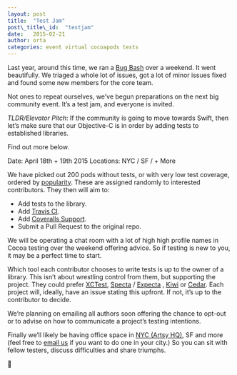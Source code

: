 ```yaml
---
layout: post
title:  "Test Jam"
post\_title\_id:  "testjam"
date:   2015-02-21
author: orta
categories: event virtual cocoapods tests 
---
```


Last year, around this time, we ran a [Bug Bash][1] over a weekend. It went beautifully. We triaged a whole lot of issues, got a lot of minor issues fixed and found some new members for the core team.

Not ones to repeat ourselves, we’ve begun preparations on the next big community event. It’s a test jam, and everyone is invited.

*TLDR/Elevator Pitch*: If the community is going to move towards Swift, then let’s make sure that our Objective-C is in order by adding tests to established libraries.

Find out more below.

<!-- more -->

Date: April 18th + 19th 2015
Locations: NYC / SF / + More

We have picked out 200 pods without tests, or with very low test coverage, ordered by [popularity][2]. These are assigned randomly to interested contributors. They then will aim to:

* Add tests to the library.
* Add [Travis CI][3].
* Add [Coveralls Support][4].
* Submit a Pull Request to the original repo.

We will be operating a chat room with a lot of high high profile names in Cocoa testing over the weekend offering advice. So if testing is new to you, it may be a perfect time to start.

Which tool each contributor chooses to write tests is up to the owner of a library. This isn’t about wrestling control from them, but supporting the project. They could prefer [XCTest][5], [Specta][6] / [Expecta][7] , [Kiwi][8] or [Cedar][9]. Each project will, ideally, have an issue stating this upfront. If not, it’s up to the contributor to decide.

We’re planning on emailing all authors soon offering the chance to opt-out or to advise on how to communicate a project’s testing intentions. 

Finally we’ll likely be having office space in [NYC (Artsy HQ)][10], SF and more (feel free to [email us][12] if you want to do one in your city.) So you can sit with fellow testers, discuss difficulties and share triumphs. 

🎉

[1]:	http://blog.cocoapods.org/CocoaPods-Bug-Bash/
[2]:	https://github.com/CocoaPods/search.cocoapods.org/blob/master/lib/models/pod.rb#L43-L56
[3]:	http://docs.travis-ci.com/user/languages/objective-c/
[4]:	https://coveralls.io
[5]:	http://www.objc.io/issue-15/xctest.html
[6]:	https://github.com/specta/specta
[7]:	https://github.com/specta/expecta
[8]:	https://github.com/kiwi-bdd/Kiwi
[9]:	https://github.com/pivotal/cedar
[10]:	https://foursquare.com/v/artsy/4f53d65de4b0b589399898a1
[12]:	mailto:info@cocoapods.org